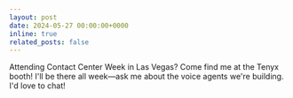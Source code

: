 ```yaml
---
layout: post
date: 2024-05-27 00:00:00+0000
inline: true
related_posts: false
---
```


Attending Contact Center Week in Las Vegas? Come find me at the Tenyx booth! I'll be there all week—ask me about the voice agents we're building. I'd love to chat!
